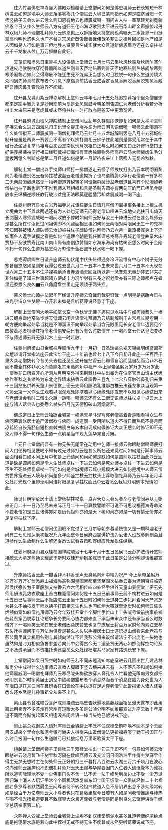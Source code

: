 <!-- { "loadSidebar": true } -->
　　住大竹县佛恩禅寺竖大佛殿众檀越请上堂僧问如何是佛恩境师云长长短短千株树进云如何是境中人师云落落零零几个僧进云人境已蒙师指示如何是临济当阳一句师竖拂子云会么进云恁么则知恩有地去也师震威喝一喝问古人拈一茎草建梵刹竟新佛恩今日又作么生师云八方有道归王化四海讴歌贺太平进云石华山畔金声振惊起丹林双凤儿师不理僧礼拜师乃云佛恩殿上双狮踞地大持堂前孤鸿唳天二水逢源一山挺翠高也明也悠也久也广不替之宗风奇哉俊哉善哉伟哉多非遥之桂月因如是地产如是人因如是人行如是事非但地胜人贤要且名成实就大众且道新佛恩眉毛还在么卓拄杖云千千龙象从兹止万万狮麟自此归。

　　天童悟和尚忌日宝昙禅人设供请上堂师云七月七巧云集秋风秋露及秋雨乍寒乍热透皮毛欲脱欲穿彻骨髓所以道热则普天匝地热寒则普天匝地寒热则热杀阇黎寒则寒杀阇黎若如此会得寒暑不能迁生死不能易正当恁么时且独脱一句作么生道劳烦大众同到先师真前露布者个消息下座诣真前拈香云戒香定香慧香解脱香解脱知见香触碎吾师肉鼻孔管教遍界不能藏。

　　住开县龙城山紫云禅寺解制上堂师云年年七月十五处处追宗荐祖个里众僧自恣都来足蹈手舞为复是妙用现前为复是业风飘鼓今朝圣制告圆试为老僧分析看若分析得出大虫原来是老虎其或未然将拄杖一时打散亦是苍天中更添冤苦。

　　住开县鸦城山栖凤禅院结制上堂僧问世乱年久群魔即恢即复如何是太平消息师竖拂云会么进云四海总归王化里全提正令亦奚为师云闲言语僧喝一喝师云此喝落在什么处僧拟开口师震威喝一喝僧礼拜师乃云七月十五龙城解制罢座八月十五鸦城结制升座虽是两彩一赛要且不离者个以拂打圆相云佛子住此地则是佛受用常在于其中经行及坐卧复举马祖与百丈西堂南泉玩月次祖曰正与么时如何丈曰正好修行堂曰正好供养泉拂袖便行祖曰经归藏禅归海惟有普愿独超物外师高声云马大师板齿生毛分星拨两恁么判断总是第二月且道如何是第一月留待夜来江上落照人无复冷秋秋。

　　解制上堂一僧出以手掩师口师打一拂僧遂走云怪了师拽杖打出乃云本明彻阇黎前为老僧送别偈云吾师拄杖欲翻云老僧道拗折了也鸟道腾腾尽伴行老僧道一有多种二无两般闺阁纵然无一物老僧道转秘转多阿谁担荷破沙盆老僧道且喜有个彻阇黎老僧拈也拈了断也断了不惟我师从互相唱和且是圣制告圆亦有两句压韵而已栖凤今朝散水云纵横逆顺任教行破沙盆是正法眼莫逐腥膻污却盆震威喝一喝下座。

　　住夔州府万县太白岩万福寺总戎谭任卿生日请升座僧问离相离名接上上根立机立境曲为中下置此两途还有为人处也无师云问得老僧口哑进云焰地火光扶日出倚天长剑逼人寒师震威喝一喝问收放不停时如何师云好与汝三十棒进云过在甚么处师云是甚么所在许汝觅过问祖佛即不问觌面相呈事如何师云两眼对两眼问无生一句鬼神不知因甚被诸人觑破师云汝却被拄杖子觑破僧礼拜师乃云六月一毒热极浑身上下汗如雨各人返手试摸之看是如何个道理今朝是我任卿谭总戎高升寿域老僧登曲录木床赞扬不及欲赞寿比南山南山尚有崩倒欲赞福如东海东海尚有枯竭正恁么时同于金刚不朽一句作么生道万福堂斋万壑僧千金石鼓千秋水喝一喝下座。

　　总戎谭虞卿生日请升座师云初伏尾中伏头热得通身冷汗流惟有中心个树子无分寒暑自悠悠如是则知我谭公过去世六月二十五本不生未来世六月二十五本不灭现在世六月二十五本不住净裸裸绝承当赤洒洒无回互所以道一念普观无量劫非去非来亦非住如是了知三世事超诸方便成十力况华封有三多之祝老僧亦有三际之谭都卢在者里还委悉么良久▆云八角磨盘空里走无须锁子两头摇。

　　慕义侯士心谭护法起华严经请升座师云奇哉奇哉更奇哉一点明星是祸胎今日拈来光宇宙众生梦眼一齐开若未如是且听葛藤说经意毕下座。

　　解制上堂僧问大地平如掌长空一色秋曾无佛子迹只见水牯牛时如何师蓦头一棒进云翻身嫌地窄举步憾天低师云闲言语僧礼拜师乃云结制解制千古常规长期短期一朝方便向举起处承当犹是不唧溜汉不向举起处承当含元殿里觅长安老僧年迈要觅个四棱着地者相继住持令老僧偷安两日有么有么时数僧齐下一喝西堂云任从沧海变终不与师通师云既无怒起木上座一时赶散。

　　住夔州府梁山县金城禅寺顺治九年十一月初一日圣瑞姚总戎天锡姚明经暨阖郡众檀越请开堂指法座云此宝华王座二十年前也曾七上八下今日复升此座一任百匝千重大众老僧拨转今昔关头去也还见么遂升座拈香云此瓣香自治而乱自乱而治非木石而不能全其体非水火而莫能发其用爇向炉中祝严
今上皇帝圣躬万岁万岁万万岁此一瓣香非口所宣非心所测从月明帘外得来荆棘林中拈出奉为在位宰官当山请主伏愿始作春秋之关锁终为东北之界墙末拈香云此瓣香三登九上七穴八穿触碎鼻孔归来第十三回拈出供养天童山景德堂上密云先师用酬法乳维那白椎云法筵龙象众当观第一义师云第一义作么生观若以眼观观处即瞎若以心缘缘处即乖既不以眼见心缘试出来与老僧话会看时二僧出众跳一跳喝一喝师云还有么二僧无语师以拄杖卓一卓云木上座与诸人话会去也委悉么杖头日月光天德照破山河烟雾开。

　　佛成道日上堂师云独踞金城第一峰满天星斗现穹窿老僧高着青莲眼看得众生与佛同荣寰赵居士追严饭僧欲与佛同一成道同一受用所以道火不待日而热风不待月而凉鹤胫自长凫胫自短松直棘曲鹄白乌玄本自现成何假修证大众正恁么时修证即不无染污即不得一句作么生道一点明星当午现九莲华果自芳妍。

　　上元日上堂僧问吾有一物无头无尾常在动用中乞师一接师云你眼瞎僧喝师便打问入门便棒相见便喝不知有过无过师打云是甚么所在还来觅过问如何是行脚事师云面面相看口如木问正月中旬是上元请问和尚如何是缺如何是圆师以拄杖画此○云且道是缺是圆问如何是学人生处师卓杖一下进云如何是死处师亦卓杖一下进云如何是不生不死处师复卓杖一下问如何是金城境师云城小规模大进云如何是境中人师云僧贫世界宽进云人境与和尚差多少师竖拄杖云拄杖头上荐取僧礼拜师乃云年年正月半处处灯光现个里却无明阿谁将眼见复以拄杖画此○云委悉么我见灯明佛本光瑞如此。

　　师诞日明宇彭居士请上堂师拈拄杖卓一卓召大众云会么者个与老僧同寿从无始来正月二十一日乃至尽未来际正月二十一日算数譬喻不可说不可思议福德海寿命聚不独老僧如是三世诸佛亦如是历代祖师亦如是天下老和尚亦如是一切有情无情亦如是复卓拄杖下座。

　　解制上堂师云老僧闲坐困眠不觉过了三月尔等朝参暮请恍惚又是一期释迦老子尚有三七思惟达磨初祖况乃九年面壁今日侯府西昆谭护法为汝诸人设放参解制斋且道参作么生放制作么生解还委悉么试看春风吹野绿应教龙象任纵横。

　　住夔州府梁山县双桂福国禅院顺治十七年十月十五日邑侯飞云彭护法请开堂师接疏云大清定鼎扬文耀武于斯时双桂开炉锻圣炼贤于此日虽是公验分明却请维那宣过。

　　升座师拈香云此一瓣香非木非香无声无臭爇向炉中端为祝严
今上皇帝圣躬万岁万岁万万岁伏愿寿山福海弥高弥深皇图帝都至坚至固次拈香云奉为满朝百辟临筵郡侯伏愿长为王室股肱又拈香云六六代相传四四处经手供养天童山景德堂上密云先师用酬法乳敛衣敷座上首白椎竟僧问如何是十五日已前事师云前不构村进云如何是十五日已后事师云后不抵店进云正当十五日时如何师云退身三步礼拜着问天产灵芝为甚么不抽枝发干师以拂子打圆相云生也生也问红炉大鞴就里添炭时如何师云焦头烂额似粟如麻僧礼拜师乃云今年双桂开堂个个脚忙手忙山上工头喊号堂前执事敲梆芒鞋东穿西脱索扛论短争长务要同心协力都来直下承当未审众中还有承当者么时数僧齐下一喝师笑云未在既无老僧因斋庆赞去也复举庞居士将百万家财倾向湘江去参石头迁禅师问不与万法为侣者是甚么人头以手掩居士口士遂悟据山僧看来此老虽与彭公同里其实机用各别与其倾向湘江不若我彭公将来饭僧请法宁不出庞老一头地也虽然如是刁刀相似鱼鲁参差若向此中会得古今无二道圣贤无两心如掷剑挥空勿论及之不及贵承当而不贵推托也还委悉么处处绿杨堪系马家家有路透长安下座。

　　上堂僧问如杲日照空时如何师云若不同床睡焉知席底穿进云几回出世几建丛林和尚分中成得什么边事师云直教人脚跟下竖去横来进云有一人不落凡圣和尚如何接他师震威喝一喝僧礼拜师乃云寒尽陇头梅欲放穿人鼻孔令人忙看他无限痴男女都把光阴丧北邙时宇黄居士到室中欲老僧露布者个消息然而者个消息在胎为身处世为人在眼曰见在耳曰闻在鼻辨香在口谈论在手执捉在足运奔老僧举此告报诸人诸人还委悉么还乡尽是儿孙事祖父从来不出门。

　　梁山县令曾胜幢受菩萨戒师接疏云隔壁告状遍地葛藤觌面相呈漫天露布即此用离此用卖弄不少苏州有常州有短贩太多虽是公验分明不妨维那宣过升座云数十年来道不同而今惭愧起家风相逢没甚闲言语一棒当头绝己躬说戒下座。

　　梁山姚总戎谢夫人请升座师云金城砦上牢笼不住双桂堂前呼唤不回本是个无面目汉却来个里合水和泥今镇府谢夫人得得来山饭僧请法更祈福寿康宁勤王报国正与么时且报国一句作么生道雕弓已挂狼烟息万里讴歌贺太平下座。

　　檀越请上堂僧问狮子王谈吐三千双桂堂拈出一句三千即不问一句意如何师云汝眼瞎进云晓月暂飞千树里秋河隔在数峰西师云没交涉问日间浩浩里作得主梦寐里作得主无梦无想时主在何处师云正好朝打三千暮打八百进云太湖三万六千顷月在波心说向谁师云痛痒也不识僧礼拜师乃云天王赐与华屋要因门入仁者大破悭囊本为谁将所以道实际理地不受一尘佛事门头不舍一法不舍一法千峰势到岳边止不受一尘万派声归海上消人人悟证平常个个圆机活泼复举东印土国王饭僧一众俱转经惟二十七祖般若多罗尊者默然晏坐王问尊者何不转经祖曰贫道入息不居阴界出息不涉众缘常转如是经百千万亿卷师云大小尊者也只在葛藤里辊今日若有人如是问老僧惟痛与棒热与喝不惟光扬祖道要且不致寂寥大众且道尊者与老僧是同是别良久云饶伊讲得千经论总落禅家第二机。

　　永熙禅人受戒上堂师云金城砦上尘埃不到双桂堂前泥水甚多且道老僧纯清绝点底是拖泥带水底是若向此中荐得无戒不持无生不度其或未然更听葛藤说戒下座。

